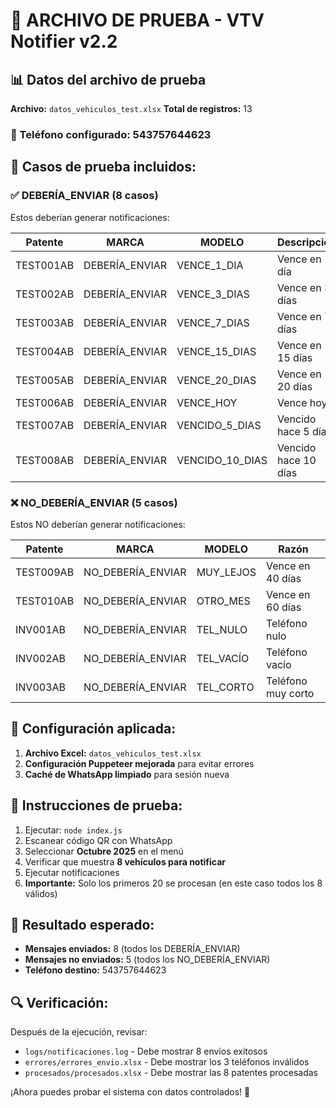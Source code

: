 # 🧪 ARCHIVO DE PRUEBA - VTV Notifier v2.2

## 📊 Datos del archivo de prueba

**Archivo:** `datos_vehiculos_test.xlsx`
**Total de registros:** 13

### 📱 Teléfono configurado: 543757644623

## 🎯 Casos de prueba incluidos:

### ✅ **DEBERÍA_ENVIAR** (8 casos)
Estos deberían generar notificaciones:

| Patente | MARCA | MODELO | Descripción |
|---------|-------|--------|-------------|
| TEST001AB | DEBERÍA_ENVIAR | VENCE_1_DIA | Vence en 1 día |
| TEST002AB | DEBERÍA_ENVIAR | VENCE_3_DIAS | Vence en 3 días |
| TEST003AB | DEBERÍA_ENVIAR | VENCE_7_DIAS | Vence en 7 días |
| TEST004AB | DEBERÍA_ENVIAR | VENCE_15_DIAS | Vence en 15 días |
| TEST005AB | DEBERÍA_ENVIAR | VENCE_20_DIAS | Vence en 20 días |
| TEST006AB | DEBERÍA_ENVIAR | VENCE_HOY | Vence hoy |
| TEST007AB | DEBERÍA_ENVIAR | VENCIDO_5_DIAS | Vencido hace 5 días |
| TEST008AB | DEBERÍA_ENVIAR | VENCIDO_10_DIAS | Vencido hace 10 días |

### ❌ **NO_DEBERÍA_ENVIAR** (5 casos)
Estos NO deberían generar notificaciones:

| Patente | MARCA | MODELO | Razón |
|---------|-------|--------|-------|
| TEST009AB | NO_DEBERÍA_ENVIAR | MUY_LEJOS | Vence en 40 días |
| TEST010AB | NO_DEBERÍA_ENVIAR | OTRO_MES | Vence en 60 días |
| INV001AB | NO_DEBERÍA_ENVIAR | TEL_NULO | Teléfono nulo |
| INV002AB | NO_DEBERÍA_ENVIAR | TEL_VACÍO | Teléfono vacío |
| INV003AB | NO_DEBERÍA_ENVIAR | TEL_CORTO | Teléfono muy corto |

## 🔧 Configuración aplicada:

1. **Archivo Excel:** `datos_vehiculos_test.xlsx`
2. **Configuración Puppeteer mejorada** para evitar errores
3. **Caché de WhatsApp limpiado** para sesión nueva

## 🚀 Instrucciones de prueba:

1. Ejecutar: `node index.js`
2. Escanear código QR con WhatsApp
3. Seleccionar **Octubre 2025** en el menú
4. Verificar que muestra **8 vehículos para notificar**
5. Ejecutar notificaciones
6. **Importante:** Solo los primeros 20 se procesan (en este caso todos los 8 válidos)

## 📱 Resultado esperado:

- **Mensajes enviados:** 8 (todos los DEBERÍA_ENVIAR)
- **Mensajes no enviados:** 5 (todos los NO_DEBERÍA_ENVIAR)
- **Teléfono destino:** 543757644623

## 🔍 Verificación:

Después de la ejecución, revisar:
- `logs/notificaciones.log` - Debe mostrar 8 envíos exitosos
- `errores/errores_envio.xlsx` - Debe mostrar los 3 teléfonos inválidos
- `procesados/procesados.xlsx` - Debe mostrar las 8 patentes procesadas

¡Ahora puedes probar el sistema con datos controlados! 🎯